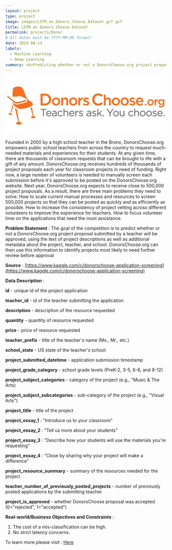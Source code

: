 ```yaml
---
layout: project
type: project
image: images/LSTM_on_Donors_Choose_Dataset_gif.gif
title: LSTM on Donors Choose Dataset
permalink: projects/Donor
# All dates must be YYYY-MM-DD format!
date: 2019-08-13
labels:
  - Machine Learning
  - Deep Learning
summary: <b>Predicting whether or not a DonorsChoose.org project proposal submitted by a teacher will be approve, using the metadata.</b>
---
```


<img class="ui image" src="../images/LSTM_on_Donors_Choose_Dataset_Banner.png">

Founded in 2000 by a high school teacher in the Bronx, DonorsChoose.org empowers public school teachers from across the country to request much-needed materials and experiences for their students. At any given time, there are thousands of classroom requests that can be brought to life with a gift of any amount. DonorsChoose.org receives hundreds of thousands of project proposals each year for classroom projects in need of funding. Right now, a large number of volunteers is needed to manually screen each submission before it's approved to be posted on the DonorsChoose.org website. Next year, DonorsChoose.org expects to receive close to 500,000 project proposals. As a result, there are three main problems they need to solve: How to scale current manual processes and resources to screen 500,000 projects so that they can be posted as quickly and as efficiently as possible. How to increase the consistency of project vetting across different volunteers to improve the experience for teachers. How to focus volunteer time on the applications that need the most assistance. 

<b>Problem Statement</b> : The goal of the competition is to predict whether or not a DonorsChoose.org project proposal submitted by a teacher will be approved, using the text of project descriptions as well as additional metadata about the project, teacher, and school. DonorsChoose.org can then use this information to identify projects most likely to need further review before approval

<b>Source</b> : [https://www.kaggle.com/c/donorschoose-application-screening](https://www.kaggle.com/c/donorschoose-application-screening)

<b>Data Description</b> : 

<b>id</b> - unique id of the project application

<b>teacher_id</b> - id of the teacher submitting the application

<b>description</b> - description of the resource requested

<b>quantity</b> - quantity of resource requested

<b>price</b> - price of resource requested

<b>teacher_prefix</b> - title of the teacher's name (Ms., Mr., etc.)

<b>school_state</b> - US state of the teacher's school

<b>project_submitted_datetime</b> - application submission timestamp

<b>project_grade_category</b> - school grade levels (PreK-2, 3-5, 6-8, and 9-12)

<b>project_subject_categories</b> - category of the project (e.g., "Music & The Arts)

<b>project_subject_subcategories</b> - sub-category of the project (e.g., "Visual Arts")

<b>project_title</b> - title of the project

<b>project_essay_1</b> : "Introduce us to your classroom"

<b>project_essay_2</b> : "Tell us more about your students"

<b>project_essay_3</b> : "Describe how your students will use the materials you're requesting"

<b>project_essay_4</b> : "Close by sharing why your project will make a difference"

<b>project_resource_summary</b> - summary of the resources needed for the project

<b>teacher_number_of_previously_posted_projects</b> - number of previously posted applications by the submitting teacher

<b>project_is_approved</b> - whether DonorsChoose proposal was accepted (0="rejected", 1="accepted")

<b>Real-world/Business Objectives and Constraints</b> : 
1. The cost of a mis-classification can be high.
2. No strict latency concerns.

To learn more please visit : [Here](https://github.com/Souravban/LSTM-on-Donors-Choose-Dataset)
